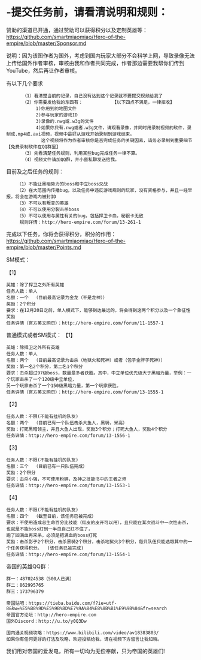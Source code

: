 # -提交任务前，请看清说明和规则：
赞助的渠道已开通，通过赞助可以获得积分以及定制英雄等：https://github.com/smartmiaomiao/Hero-of-the-empire/blob/master/Sponsor.md


说明：因为该图作者为国外，考虑到国内玩家大部分不会科学上网，导致录像无法上传给国外作者审核，审核由我和作者共同完成，作者那边需要我帮你们传到YouTube，然后再让作者审核。

有以下几个要求
          
          （1）看清楚当前的记录，自己没有达到这个记录就不要提交视频给我了
          （2）你需要发给我的东西有：           【以下四点不满足，一律拒收】
               1)你用到的地图文件
               2)参与玩家的游戏ID
               3)录像的.nwg或.w3g的文件
               4)如果你只有.nwg或者.w3g文件，请观看录像，并同时用录制视频的软件，录制成.mp4或.avi视频，视频中最好从游戏开始录制到游戏结束。
                 这个视频将作为作者审核你是否完成任务的关键因素，请务必录制到重要细节【免费录制软件在QQ群里】
          （3）先看清楚任务规则，利用某些bug完成任务一律不算。
          （4）视频文件请加QQ群，并小窗私聊发送给我。

目前及之后任务的规则：

        （1）不能让黑暗势力的boss和中立boss交战
        （2）在大范围内传播bug，以及任务中违反游戏规则的玩家，没有资格参与，并且一经举报，将会在游戏内被封ID
        （3）不可以有叛变的英雄
        （4）不可以使用分裂击杀boss
        （5）不可以使用与属性有关的bug，包括捍卫卡血，秘银卡无敌
         规则详情：http://hero-empire.com/forum/13-261-1

完成以下任务，你将会获得积分，积分的作用：https://github.com/smartmiaomiao/Hero-of-the-empire/blob/master/Points.md


SM模式：

【1】
    
    英雄：除了捍卫之外所有英雄
    任务人数：单人
    名额：一个  （目前最高记录为金龙（不是龙神））
    奖励：2个积分
    要求：在12月20日之前，单人模式下，能够到达最远的，将会得到这两个积分以及一个象征性奖励
    任务详情（官方英文网页）：http://hero-empire.com/forum/11-1557-1


普通模式或者SM模式：
【1】

    英雄：除捍卫之外所有英雄
    任务人数：单人
    名额：两个  （目前最高记录为击杀（地狱火和死神）或者（包子金胖子死神））
    奖励：第一名2个积分，第二名1个积分
    要求：击杀超过97级boss，数量最多者获胜。其中，中立单位优先级大于黑暗力量，举例：一个玩家击杀了一个120级中立单位，
    另一个玩家击杀了一个150级黑暗力量，第一个玩家获胜。
    任务详情（官方英文网页）：http://hero-empire.com/forum/13-1555-1

【2】

    任务人数：不限(不能有挂机的队友)
    名额：两个  （目前已有一个队伍击杀大鱼人，黑骑，米高）
    奖励：打死黑暗领主，并且大鱼人出现，奖励3个积分；打死大鱼人，奖励4个积分
    任务详情：http://hero-empire.com/forum/13-1556-1

【3】

    任务人数：不限(不能有挂机的队友)
    名额：三个  （目前已有一只队伍完成）
    奖励：2个积分
    要求：击杀小强，不可使用粉碎，及神之技能书中的王者之师
    任务详情：http://hero-empire.com/forum/13-1553-1

【4】

    任务人数：不限(不能有挂机的队友)
    名额：四个  （截至目前，该任务已被完成）
    要求：不使用造成总生命百分比技能（红皮的皮开可以用），且只能在某次战斗中一次性击杀，也就是不能boss打到一半血自己扛不住了，
    跑了回满血再来杀，必须是把满血的boss打死
    奖励：击杀影子2个积分，击杀黑骑2个积分，击杀地狱火3个积分，每只队伍只能选取其中的一个任务获得积分。  (该任务已被完成)
    任务详情：http://hero-empire.com/forum/13-1554-1

帝国的英雄QQ群：

    群一：487024538（500人已满）
    群二：862995765
    群三：173796379

    帝国贴吧：https://tieba.baidu.com/f?ie=utf-8&kw=%E5%B8%9D%E5%9B%BD%E7%9A%84%E8%8B%B1%E9%9B%84&fr=search
    帝国官方论坛：http://hero-empire.com
    国外Discord：http://u.to/y0Q3Dw

    国内通关视频攻略：https://www.bilibili.com/video/av18383803/
    如果你有任何更好的打法及攻略，欢迎投稿给我，请在视频下方留言让我知晓。



我们用对帝国的爱发电，所有一切均为无偿奉献，只为帝国的英雄们!
